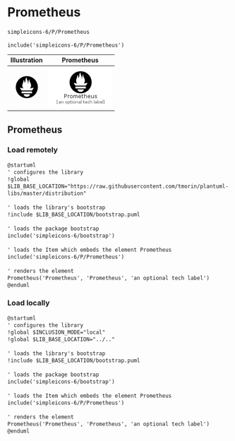 # Prometheus


```text
simpleicons-6/P/Prometheus
```

```text
include('simpleicons-6/P/Prometheus')
```



| Illustration | Prometheus |
| :---: | :---: |
| ![illustration for Illustration](../../simpleicons-6/P/Prometheus.png) | ![illustration for Prometheus](../../simpleicons-6/P/Prometheus.Local.png) |




## Prometheus

### Load remotely
```plantuml
@startuml
' configures the library
!global $LIB_BASE_LOCATION="https://raw.githubusercontent.com/tmorin/plantuml-libs/master/distribution"

' loads the library's bootstrap
!include $LIB_BASE_LOCATION/bootstrap.puml

' loads the package bootstrap
include('simpleicons-6/bootstrap')

' loads the Item which embeds the element Prometheus
include('simpleicons-6/P/Prometheus')

' renders the element
Prometheus('Prometheus', 'Prometheus', 'an optional tech label')
@enduml
```

### Load locally
```plantuml
@startuml
' configures the library
!global $INCLUSION_MODE="local"
!global $LIB_BASE_LOCATION="../.."

' loads the library's bootstrap
!include $LIB_BASE_LOCATION/bootstrap.puml

' loads the package bootstrap
include('simpleicons-6/bootstrap')

' loads the Item which embeds the element Prometheus
include('simpleicons-6/P/Prometheus')

' renders the element
Prometheus('Prometheus', 'Prometheus', 'an optional tech label')
@enduml
```

